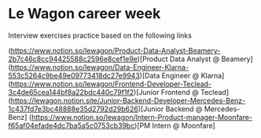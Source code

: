 # Le Wagon career week

Interview exercises practice based on the following links

(https://www.notion.so/lewagon/Product-Data-Analyst-Beamery-2b7c46c8cc94425588c2596e8cef1e9e)[Product Data Analyst @ Beamery]
(https://www.notion.so/lewagon/Data-Engineer-Klarna-553c5264c9be49e09773418dc27e9943)[Data Engineer @ Klarna]
(https://www.notion.so/lewagon/Frontend-Developer-Teclead-3c4de65cea144bf8a22bdc440c79f1f2)[Junior Frontend @ Teclead]
(https://lewagon.notion.site/Junior-Backend-Developer-Mercedes-Benz-1c437fd7e3bc48888e35d2792d29b626)[Junior Backend @ Mercedes-Benz]
(https://www.notion.so/lewagon/Intern-Product-manager-Moonfare-f65af04efade4dc7ba5a5c0753cb39bc)[PM Intern @ Moonfare]
